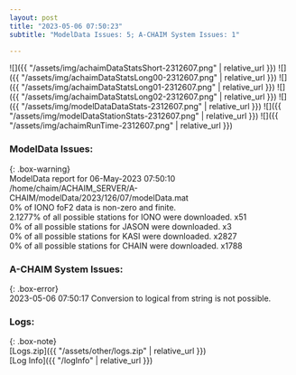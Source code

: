 ```yaml
---
layout: post
title: "2023-05-06 07:50:23"
subtitle: "ModelData Issues: 5; A-CHAIM System Issues: 1"

---
```


![]({{ "/assets/img/achaimDataStatsShort-2312607.png" | relative_url }})
![]({{ "/assets/img/achaimDataStatsLong00-2312607.png" | relative_url }})
![]({{ "/assets/img/achaimDataStatsLong01-2312607.png" | relative_url }})
![]({{ "/assets/img/achaimDataStatsLong02-2312607.png" | relative_url }})
![]({{ "/assets/img/modelDataDataStats-2312607.png" | relative_url }})
![]({{ "/assets/img/modelDataStationStats-2312607.png" | relative_url }})
![]({{ "/assets/img/achaimRunTime-2312607.png" | relative_url }})


### ModelData Issues:  
  
{: .box-warning}  
 ModelData report for 06-May-2023 07:50:10   
 /home/chaim/ACHAIM_SERVER/A-CHAIM/modelData/2023/126/07/modelData.mat   
 0% of IONO foF2 data is non-zero and finite.   
 2.1277% of all possible stations for IONO were downloaded. x51   
 0% of all possible stations for JASON were downloaded. x3   
 0% of all possible stations for KASI were downloaded. x2827   
 0% of all possible stations for CHAIN were downloaded. x1788   
  
### A-CHAIM System Issues:  
  
{: .box-error}  
2023-05-06 07:50:17 Conversion to logical from string is not possible.  

### Logs:  
  
{: .box-note}  
[Logs.zip]({{ "/assets/other/logs.zip" | relative_url }})  
[Log Info]({{ "/logInfo" | relative_url }})  
